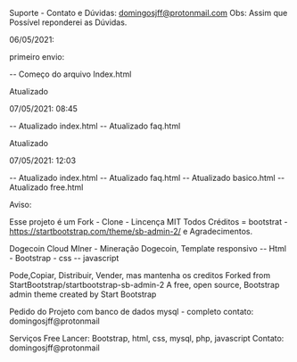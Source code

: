 
Suporte - Contato e Dúvidas: domingosjff@protonmail.com
Obs: Assim que Possível reponderei as Dúvidas.

06/05/2021:

primeiro envio:

-- Começo do arquivo Index.html

Atualizado 

07/05/2021: 08:45

-- Atualizado index.html
-- Atualizado faq.html



Atualizado 

07/05/2021: 12:03

-- Atualizado index.html
-- Atualizado faq.html
-- Atualizado basico.html
-- Atualizado free.html


Aviso:

Esse projeto é um Fork - Clone - Lincença MIT
Todos Créditos = bootstrat - https://startbootstrap.com/theme/sb-admin-2/
e Agradecimentos.

Dogecoin Cloud MIner - Mineração Dogecoin, Template responsivo -- Html - Bootstrap - css -- javascript

Pode,Copiar, Distribuir, Vender, mas mantenha os creditos
Forked from StartBootstrap/startbootstrap-sb-admin-2
A free, open source, Bootstrap admin theme created by Start Bootstrap


Pedido do Projeto com banco de dados mysql - completo 
contato: domingosjff@protonmail

Serviços Free Lancer: Bootstrap, html, css, mysql, php, javascript
Contato: domingosjff@protonmail

